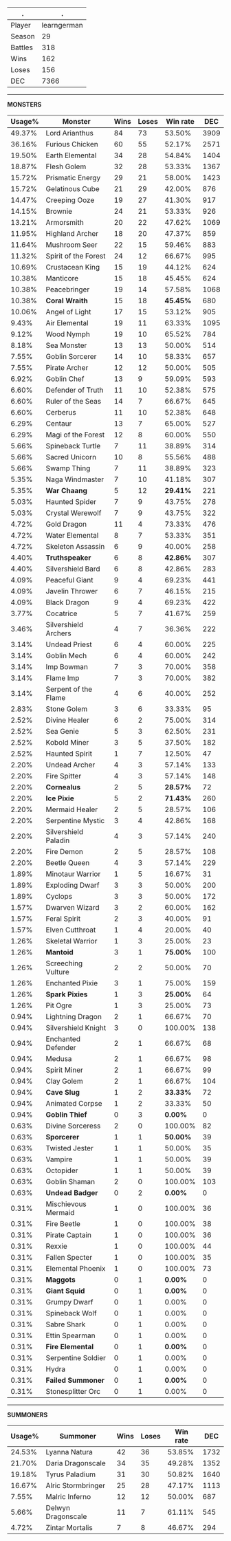 .|.
|-|-
Player|learngerman
Season|29
Battles|318
Wins|162
Loses|156
DEC|7366

---
**MONSTERS**

Usage%|Monster|Wins|Loses|Win rate|DEC|
-|-|-|-|-|-|
49.37%|Lord Arianthus|84|73|53.50%|3909|
36.16%|Furious Chicken|60|55|52.17%|2571|
19.50%|Earth Elemental|34|28|54.84%|1404|
18.87%|Flesh Golem|32|28|53.33%|1367|
15.72%|Prismatic Energy|29|21|58.00%|1423|
15.72%|Gelatinous Cube|21|29|42.00%|876|
14.47%|Creeping Ooze|19|27|41.30%|917|
14.15%|Brownie|24|21|53.33%|926|
13.21%|Armorsmith|20|22|47.62%|1069|
11.95%|Highland Archer|18|20|47.37%|859|
11.64%|Mushroom Seer|22|15|59.46%|883|
11.32%|Spirit of the Forest|24|12|66.67%|995|
10.69%|Crustacean King|15|19|44.12%|624|
10.38%|Manticore|15|18|45.45%|624|
10.38%|Peacebringer|19|14|57.58%|1068|
10.38%|**Coral Wraith**|15|18|**45.45%**|680|
10.06%|Angel of Light|17|15|53.12%|905|
9.43%|Air Elemental|19|11|63.33%|1095|
9.12%|Wood Nymph|19|10|65.52%|784|
8.18%|Sea Monster|13|13|50.00%|514|
7.55%|Goblin Sorcerer|14|10|58.33%|657|
7.55%|Pirate Archer|12|12|50.00%|505|
6.92%|Goblin Chef|13|9|59.09%|593|
6.60%|Defender of Truth|11|10|52.38%|575|
6.60%|Ruler of the Seas|14|7|66.67%|645|
6.60%|Cerberus|11|10|52.38%|648|
6.29%|Centaur|13|7|65.00%|527|
6.29%|Magi of the Forest|12|8|60.00%|550|
5.66%|Spineback Turtle|7|11|38.89%|314|
5.66%|Sacred Unicorn|10|8|55.56%|488|
5.66%|Swamp Thing|7|11|38.89%|323|
5.35%|Naga Windmaster|7|10|41.18%|307|
5.35%|**War Chaang**|5|12|**29.41%**|221|
5.03%|Haunted Spider|7|9|43.75%|278|
5.03%|Crystal Werewolf|7|9|43.75%|322|
4.72%|Gold Dragon|11|4|73.33%|476|
4.72%|Water Elemental|8|7|53.33%|351|
4.72%|Skeleton Assassin|6|9|40.00%|258|
4.40%|**Truthspeaker**|6|8|**42.86%**|307|
4.40%|Silvershield Bard|6|8|42.86%|283|
4.09%|Peaceful Giant|9|4|69.23%|441|
4.09%|Javelin Thrower|6|7|46.15%|215|
4.09%|Black Dragon|9|4|69.23%|422|
3.77%|Cocatrice|5|7|41.67%|259|
3.46%|Silvershield Archers|4|7|36.36%|222|
3.14%|Undead Priest|6|4|60.00%|225|
3.14%|Goblin Mech|6|4|60.00%|242|
3.14%|Imp Bowman|7|3|70.00%|358|
3.14%|Flame Imp|7|3|70.00%|382|
3.14%|Serpent of the Flame|4|6|40.00%|252|
2.83%|Stone Golem|3|6|33.33%|95|
2.52%|Divine Healer|6|2|75.00%|314|
2.52%|Sea Genie|5|3|62.50%|231|
2.52%|Kobold Miner|3|5|37.50%|182|
2.52%|Haunted Spirit|1|7|12.50%|47|
2.20%|Undead Archer|4|3|57.14%|133|
2.20%|Fire Spitter|4|3|57.14%|148|
2.20%|**Cornealus**|2|5|**28.57%**|72|
2.20%|**Ice Pixie**|5|2|**71.43%**|260|
2.20%|Mermaid Healer|2|5|28.57%|106|
2.20%|Serpentine Mystic|3|4|42.86%|168|
2.20%|Silvershield Paladin|4|3|57.14%|240|
2.20%|Fire Demon|2|5|28.57%|108|
2.20%|Beetle Queen|4|3|57.14%|229|
1.89%|Minotaur Warrior|1|5|16.67%|31|
1.89%|Exploding Dwarf|3|3|50.00%|200|
1.89%|Cyclops|3|3|50.00%|172|
1.57%|Dwarven Wizard|3|2|60.00%|162|
1.57%|Feral Spirit|2|3|40.00%|91|
1.57%|Elven Cutthroat|1|4|20.00%|40|
1.26%|Skeletal Warrior|1|3|25.00%|23|
1.26%|**Mantoid**|3|1|**75.00%**|100|
1.26%|Screeching Vulture|2|2|50.00%|70|
1.26%|Enchanted Pixie|3|1|75.00%|159|
1.26%|**Spark Pixies**|1|3|**25.00%**|64|
1.26%|Pit Ogre|1|3|25.00%|73|
0.94%|Lightning Dragon|2|1|66.67%|70|
0.94%|Silvershield Knight|3|0|100.00%|138|
0.94%|Enchanted Defender|2|1|66.67%|68|
0.94%|Medusa|2|1|66.67%|98|
0.94%|Spirit Miner|2|1|66.67%|99|
0.94%|Clay Golem|2|1|66.67%|104|
0.94%|**Cave Slug**|1|2|**33.33%**|72|
0.94%|Animated Corpse|1|2|33.33%|50|
0.94%|**Goblin Thief**|0|3|**0.00%**|0|
0.63%|Divine Sorceress|2|0|100.00%|82|
0.63%|**Sporcerer**|1|1|**50.00%**|39|
0.63%|Twisted Jester|1|1|50.00%|35|
0.63%|Vampire|1|1|50.00%|39|
0.63%|Octopider|1|1|50.00%|39|
0.63%|Goblin Shaman|2|0|100.00%|103|
0.63%|**Undead Badger**|0|2|**0.00%**|0|
0.31%|Mischievous Mermaid|1|0|100.00%|36|
0.31%|Fire Beetle|1|0|100.00%|38|
0.31%|Pirate Captain|1|0|100.00%|36|
0.31%|Rexxie|1|0|100.00%|44|
0.31%|Fallen Specter|1|0|100.00%|35|
0.31%|Elemental Phoenix|1|0|100.00%|73|
0.31%|**Maggots**|0|1|**0.00%**|0|
0.31%|**Giant Squid**|0|1|**0.00%**|0|
0.31%|Grumpy Dwarf|0|1|0.00%|0|
0.31%|Spineback Wolf|0|1|0.00%|0|
0.31%|Sabre Shark|0|1|0.00%|0|
0.31%|Ettin Spearman|0|1|0.00%|0|
0.31%|**Fire Elemental**|0|1|**0.00%**|0|
0.31%|Serpentine Soldier|0|1|0.00%|0|
0.31%|Hydra|0|1|0.00%|0|
0.31%|**Failed Summoner**|0|1|**0.00%**|0|
0.31%|Stonesplitter Orc|0|1|0.00%|0|

---
**SUMMONERS**

Usage%|Summoner|Wins|Loses|Win rate|DEC|
-|-|-|-|-|-|
24.53%|Lyanna Natura|42|36|53.85%|1732|
21.70%|Daria Dragonscale|34|35|49.28%|1352|
19.18%|Tyrus Paladium|31|30|50.82%|1640|
16.67%|Alric Stormbringer|25|28|47.17%|1113|
7.55%|Malric Inferno|12|12|50.00%|687|
5.66%|Delwyn Dragonscale|11|7|61.11%|545|
4.72%|Zintar Mortalis|7|8|46.67%|294|
